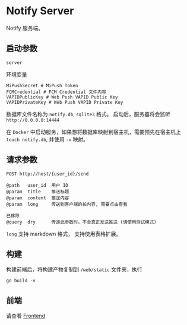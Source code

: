 # Notify Server

Notify 服务端。

## 启动参数

```shell
server
```

环境变量

```env
MiPushSecret # MiPush Token
FCMCredential # FCM Credential 文件内容
VAPIDPublicKey # Web Push VAPID Public Key
VAPIDPrivateKey # Web Push VAPID Private Key
```

数据库文件名称为 `notify.db`, `sqlite3` 格式。
启动后，服务器将会监听 `http://0.0.0.0:14444` 

在 `Docker` 中启动服务，如果想将数据库映射到宿主机，需要预先在宿主机上 `touch notify.db`, 并使用 `-v` 映射。

## 请求参数
```
POST http://host/{user_id}/send

@path   user_id  用户 ID
@param  title    推送标题
@param  content  推送内容
@param  long     传送到客户端的长内容, 需要点击查看

已移除
@query  dry      传递此参数时，不会真正发送推送 (请使用测试模式)
```

`long` 支持 markdown 格式， 支持使用表格扩展。

## 构建
构建前端后，将构建产物复制到 `/web/static` 文件夹，执行
```shell
go build -v
```

## 前端
请查看 [Frontend](https://github.com/ZNotify/frontend)
